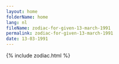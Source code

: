 ```yaml
---
layout: home
folderName: home
lang: nl
fileName: zodiac-for-given-13-march-1991
permalink: zodiac-for-given-13-march-1991
date: 13-03-1991
---
```

{% include zodiac.html %}
